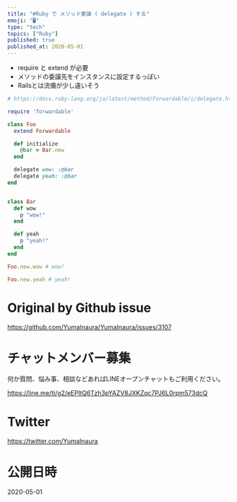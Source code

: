 ```yaml
---
title: "#Ruby で メソッド委譲 ( delegate ) する"
emoji: "🖥"
type: "tech"
topics: ["Ruby"]
published: true
published_at: 2020-05-01
---
```


- require と extend が必要
- メソッドの委譲先をインスタンスに設定するっぽい 
- Railsとは流儀が少し違いそう

```rb
# https://docs.ruby-lang.org/ja/latest/method/Forwardable/i/delegate.html

require 'forwardable'

class Foo
  extend Forwardable

  def initialize
    @bar = Bar.new
  end

  delegate wow: :@bar
  delegate yeah: :@bar
end


class Bar
  def wow
    p "wow!"
  end

  def yeah
    p "yeah!"
  end
end

Foo.new.wow # wow!

Foo.new.yeah # yeah!
```

# Original by Github issue

https://github.com/YumaInaura/YumaInaura/issues/3107











<!-- Update From Qiita API -->

# チャットメンバー募集


何か質問、悩み事、相談などあればLINEオープンチャットもご利用ください。

https://line.me/ti/g2/eEPltQ6Tzh3pYAZV8JXKZqc7PJ6L0rpm573dcQ





# Twitter


https://twitter.com/YumaInaura


<!-- Update From Qiita API -->



# 公開日時

2020-05-01
